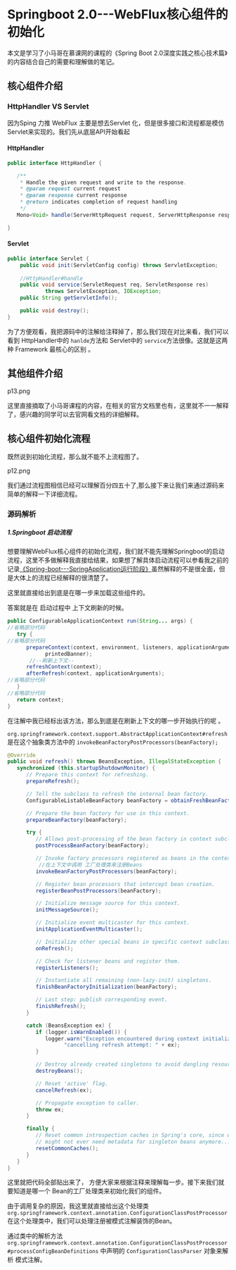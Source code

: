 # Springboot 2.0---WebFlux核心组件的初始化

本文是学习了小马哥在慕课网的课程的《Spring Boot 2.0深度实践之核心技术篇》的内容结合自己的需要和理解做的笔记。 

## 核心组件介绍

### HttpHandler VS Servlet 

因为Sping 力推 WebFlux 主要是想去Servlet 化，但是很多接口和流程都是模仿Servlet来实现的。我们先从底层API开始看起

####  HttpHandler

```java
public interface HttpHandler {

   /**
    * Handle the given request and write to the response.
    * @param request current request
    * @param response current response
    * @return indicates completion of request handling
    */
   Mono<Void> handle(ServerHttpRequest request, ServerHttpResponse response);

}
```

#### Servlet

```java
public interface Servlet {
    public void init(ServletConfig config) throws ServletException;
    
    //HttpHandler#handle
    public void service(ServletRequest req, ServletResponse res)
            throws ServletException, IOException;
    public String getServletInfo();

    public void destroy();
}
```

为了方便观看，我把源码中的注解给注释掉了，那么我们现在对比来看，我们可以看到 HttpHandler中的 `hanlde`方法和 Servlet中的  `service`方法很像。这就是这两种 Framework 最核心的区别 。



## 其他组件介绍

p13.png



这里直接摘取了小马哥课程的内容，在相关的官方文档里也有，这里就不一一解释了，感兴趣的同学可以去官网看文档的详细解释。



## 核心组件初始化流程

  既然说到初始化流程，那么就不能不上流程图了。

p12.png



 我们通过流程图相信已经可以理解百分四五十了,那么接下来让我们来通过源码来简单的解释一下详细流程。



### 源码解析

##### 1.Springboot 启动流程

​	想要理解WebFlux核心组件的初始化流程，我们就不能先理解Springboot的启动流程，这里不多做解释我直接给结果，如果想了解具体启动流程可以参看我之前的记录[《Spring-boot---SpringApplication运行阶段》](https://www.jianshu.com/p/6d4252d6bce4)虽然解释的不是很全面，但是大体上的流程已经解释的很清楚了。

  这里就直接给出到底是在哪一步来加载这些组件的。

  答案就是在 启动过程中 上下文刷新的时候。

```java
public ConfigurableApplicationContext run(String... args) {
//省略部分代码
   try {
//省略部分代码
      prepareContext(context, environment, listeners, applicationArguments,
            printedBanner);
       //--刷新上下文--
      refreshContext(context);
      afterRefresh(context, applicationArguments);
//省略部分代码
   }
//省略部分代码
   return context;
}
```

在注解中我已经标出该方法，那么到底是在刷新上下文的哪一步开始执行的呢 。

`org.springframework.context.support.AbstractApplicationContext#refresh` 是在这个抽象类方法中的 `invokeBeanFactoryPostProcessors(beanFactory);`

```java
@Override
public void refresh() throws BeansException, IllegalStateException {
   synchronized (this.startupShutdownMonitor) {
      // Prepare this context for refreshing.
      prepareRefresh();

      // Tell the subclass to refresh the internal bean factory.
      ConfigurableListableBeanFactory beanFactory = obtainFreshBeanFactory();

      // Prepare the bean factory for use in this context.
      prepareBeanFactory(beanFactory);

      try {
         // Allows post-processing of the bean factory in context subclasses.
         postProcessBeanFactory(beanFactory);

         // Invoke factory processors registered as beans in the context.  
          //在上下文中调用 工厂处理类来注册Beans
         invokeBeanFactoryPostProcessors(beanFactory);

         // Register bean processors that intercept bean creation.
         registerBeanPostProcessors(beanFactory);

         // Initialize message source for this context.
         initMessageSource();

         // Initialize event multicaster for this context.
         initApplicationEventMulticaster();

         // Initialize other special beans in specific context subclasses.
         onRefresh();

         // Check for listener beans and register them.
         registerListeners();

         // Instantiate all remaining (non-lazy-init) singletons.
         finishBeanFactoryInitialization(beanFactory);

         // Last step: publish corresponding event.
         finishRefresh();
      }

      catch (BeansException ex) {
         if (logger.isWarnEnabled()) {
            logger.warn("Exception encountered during context initialization - " +
                  "cancelling refresh attempt: " + ex);
         }

         // Destroy already created singletons to avoid dangling resources.
         destroyBeans();

         // Reset 'active' flag.
         cancelRefresh(ex);

         // Propagate exception to caller.
         throw ex;
      }

      finally {
         // Reset common introspection caches in Spring's core, since we
         // might not ever need metadata for singleton beans anymore...
         resetCommonCaches();
      }
   }
}
```



这里就把代码全部贴出来了， 方便大家来根据注释来理解每一步。接下来我们就要知道是哪一个 Bean的工厂处理类来初始化我们的组件。

由于调用复杂的原因，我这里就直接给出这个处理类 `org.springframework.context.annotation.ConfigurationClassPostProcessor ` 在这个处理类中，我们可以处理注册被模式注解装饰的Bean。

通过类中的解析方法 `org.springframework.context.annotation.ConfigurationClassPostProcessor#processConfigBeanDefinitions` 中声明的 `ConfigurationClassParser` 对象来解析 模式注解。